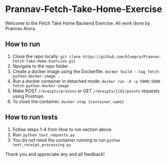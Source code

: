 # Prannav-Fetch-Take-Home-Exercise

Welcome to the Fetch Take Home Backend Exercise. All work done by Prannav Arora.

## How to run
1. Clone the repo locally: ```git clone https://github.com/bluepra/Prannav-Fetch-Take-Home-Exercise.git```
2. Navigate to the repo folder
3. Create a docker image using the Dockerfile: ```docker build --tag fetch-python-docker-image .```
4. Run a docker container in detached mode: ```docker run -d -p 5000:5000 fetch-python-docker-image```
5. Make POST ```/receipts/process``` or GET ```/receipts/{id}/points``` requests using Postman
6. To close the container: ```docker stop {container_name}```

## How to run tests
1. Follow steps 1-4 from How to run section above
5. Run: ```python test_requests.py```
6. You do not need the container running to run ```python test_receipt_processing.py```
   
Thank you and appreciate any and all feedback!
